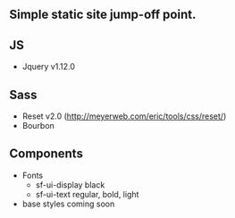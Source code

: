 Simple static site jump-off point.
---------


## JS
  * Jquery v1.12.0

## Sass
  * Reset v2.0 (http://meyerweb.com/eric/tools/css/reset/)
  * Bourbon

## Components
  * Fonts
    * sf-ui-display black
    * sf-ui-text regular, bold, light
  * base styles coming soon


